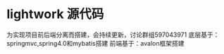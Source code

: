 # lightwork 源代码
为实现项目前后端分离而搭建，会持续更新，讨论群组597043971
底层基于：springmvc,spring4.0和mybatis搭建
前端基于：avalon框架搭建
